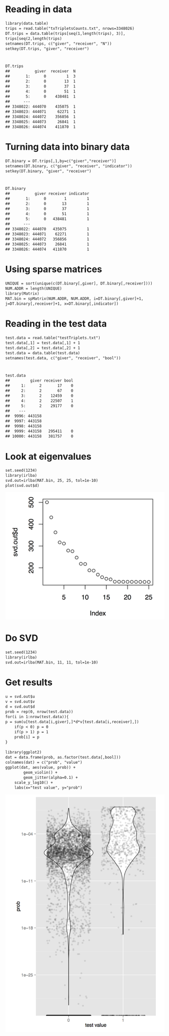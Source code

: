 # Reading in data

	library(data.table)
	trips = read.table("txTripletsCounts.txt", nrows=3348026)
	DT.trips = data.table(trips[seq(1,length(trips), 3)], trips[seq(2,length(trips)
	setnames(DT.trips, c("giver", "receiver", "N"))
	setkey(DT.trips, "giver", "receiver")
#	
	DT.trips
	##           giver  receiver  N
	##       1:      0         1  3
	##       2:      0        13  1
	##       3:      0        37  1
	##       4:      0        51  1
	##       5:      0    438481  1
	##      ---
	## 3348022: 444070    435075  1
	## 3348023: 444071     62271  1
	## 3348024: 444072    356856  1
	## 3348025: 444073     26841  1
	## 3348026: 444074    411870  1
	
# Turning data into binary data

	DT.binary = DT.trips[,1,by=c("giver","receiver")]
	setnames(DT.binary, c("giver", "receiver", "indicator"))
	setkey(DT.binary, "giver", "receiver")
#	
	DT.binary
	##           giver receiver indicator
	##       1:      0        1         1
	##       2:      0       13         1
	##       3:      0       37         1
	##       4:      0       51         1
	##       5:      0   438481         1
	##      ---
	## 3348022: 444070   435075         1
	## 3348023: 444071    62271         1
	## 3348024: 444072   356856         1
	## 3348025: 444073    26841         1
	## 3348026: 444074   411870         1
	
# Using sparse matrices

	UNIQUE = sort(unique(c(DT.binary[,giver], DT.binary[,receiver])))
	NUM.ADDR = length(UNIQUE)
	library(Matrix)
	MAT.bin = spMatrix(NUM.ADDR, NUM.ADDR, i=DT.binary[,giver]+1, j=DT.binary[,receiver]+1, x=DT.binary[,indicator])

# Reading in the test data

	test.data = read.table("testTriplets.txt")
	test.data[,1] = test.data[,1] + 1
	test.data[,2] = test.data[,2] + 1
	test.data = data.table(test.data)
	setnames(test.data, c("giver", "receiver", "bool"))
#
	test.data
	##         giver receiver bool
	##     1:      2       17    0
	##     2:      2       67    0
	##     3:      2    12459    0
	##     4:      2    22507    1
	##     5:      2    29177    0
	##    ---
	##  9996: 443158
	##  9997: 443158
	##  9998: 443158
	##  9999: 443158   295411    0
	## 10000: 443158   381757    0

# Look at eigenvalues
	set.seed(1234)
	library(irlba)
	svd.out=irlba(MAT.bin, 25, 25, tol=1e-10)
	plot(svd.out$d)
<p align="center">
  <img src="plot1.png" width="600"/>
</p>

# Do SVD
	set.seed(1234)
	library(irlba)
	svd.out=irlba(MAT.bin, 11, 11, tol=1e-10)
	
# Get results
	u = svd.out$u
	v = svd.out$v
	d = svd.out$d
	prob = rep(0, nrow(test.data))
	for(i in 1:nrow(test.data)){
  	p = sum(u[test.data[i,giver],]*d*v[test.data[i,receiver],])
  	    if(p < 0) p = 0
  	    if(p > 1) p = 1
  	    prob[i] = p
	}
	
	library(ggplot2)
	dat = data.frame(prob, as.factor(test.data[,bool]))
	colnames(dat) = c("prob", "value")
	ggplot(dat, aes(value, prob)) +
    	    geom_violin() +
    	    geom_jitter(alpha=0.1) +
	    scale_y_log10() +
	    labs(x="test value", y="prob")
<p align="center">
  <img src="plot2.png" width="600"/>
</p>
